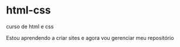 # html-css
 curso de html e css

 Estou aprendendo a criar sites e agora vou gerenciar meu repositório
